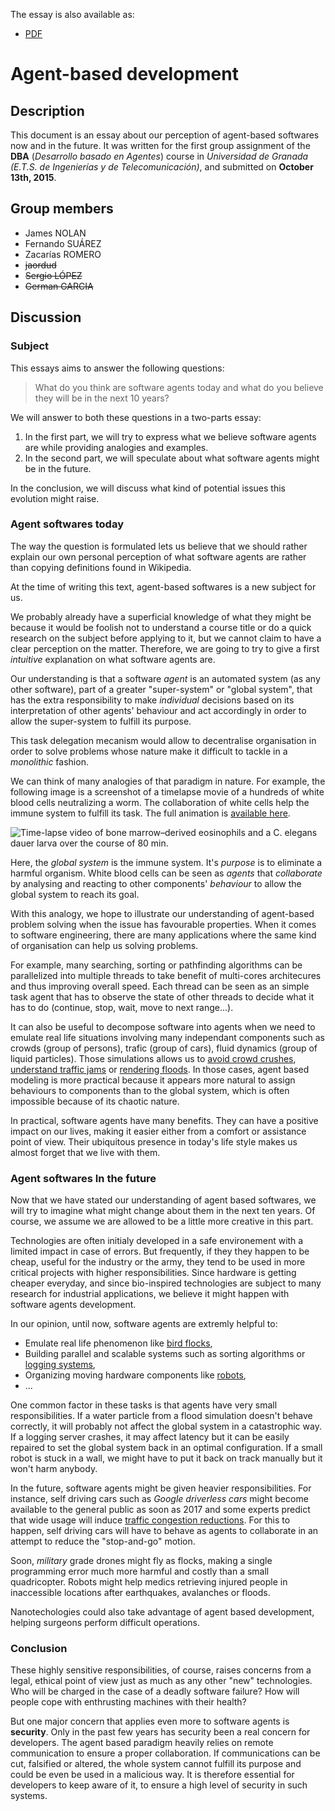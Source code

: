 The essay is also available as:
- [PDF](essay.pdf)

# Agent-based development
## Description
This document is an essay about our perception of agent-based softwares now and in the future. It was written for the first group assignment of the **DBA** (*Desarrollo basado en Agentes*) course  in *Universidad de Granada (E.T.S. de Ingenierías y de Telecomunicación)*, and submitted on **October 13th, 2015**.

## Group members
- James NOLAN
- Fernando SUÁREZ
- Zacarías ROMERO
- ~~jaordud~~
- ~~Sergio LÓPEZ~~
- ~~German GARCIA~~

## Discussion
### Subject
This essays aims to answer the following questions:
> What do you think are software agents today and what do you believe they will be in the next 10 years?

We will answer to both these questions in a two-parts essay:

1. In the first part, we will try to express what we believe software agents are while providing analogies and examples.
2. In the second part, we will speculate about what software agents might be in the future.

In the conclusion, we will discuss what kind of potential issues this evolution might raise.

### Agent softwares today
The way the question is formulated lets us believe that we should rather explain our own personal perception of what software agents are rather than copying definitions found in Wikipedia.

At the time of writing this text, agent-based softwares is a new subject for us.

We probably already have a superficial knowledge of what they might be because it would be foolish not to understand a course title or do a quick research on the subject before applying to it, but we cannot claim to have a clear perception on the matter. Therefore, we are going to try to give a first *intuitive* explanation on what software agents are.

Our understanding is that a software *agent* is an automated system (as any other software), part of a greater "super-system" or "global system", that has the extra responsibility to make *individual* decisions based on its interpretation of other agents' behaviour and act accordingly in order to allow the super-system to fulfill its purpose.

This task delegation mecanism would allow to decentralise organisation in order to solve problems whose nature make it difficult to tackle in a *monolithic* fashion.

We can think of many analogies of that paradigm in nature. For example, the following image is a screenshot of a timelapse movie of a hundreds of white blood cells neutralizing a worm. The collaboration of white cells help the immune system to fulfill its task. The full animation is [available here](http://m.jem.rupress.org/content/211/7/1281/suppl/DC1).

![Time-lapse video of bone marrow–derived eosinophils and a C. elegans dauer larva over the course of 80 min.](http://static-movie-usa.glencoesoftware.com/jpg/10.1084/898/6288d83a2327213e0c715117afe6a94e61732572/JEM_20132336_V1.jpg) 

Here, the *global system* is the immune system. It's *purpose* is to eliminate a harmful organism. White blood cells can be seen as *agents* that *collaborate* by analysing and reacting to other components' *behaviour*  to allow the global system to reach its goal.

With this analogy, we hope to illustrate our understanding of agent-based problem solving when the issue has favourable properties. When it comes to software engineering, there are many applications where the same kind of organisation can help us solving problems.

For example, many searching, sorting or pathfinding algorithms can be parallelized into multiple threads to take benefit of multi-cores architecures and thus improving overall speed. Each thread can be seen as an simple task agent that has to observe the state of other threads to decide what it has to do (continue, stop, wait, move to next range...).

It can also be useful to decompose software into agents when we need to emulate real life situations involving many independant components such as crowds (group of persons), trafic (group of cars), fluid dynamics (group of liquid particles). Those simulations allows us to [avoid crowd crushes](http://theconversation.com/heres-how-to-make-the-hajj-safer-by-better-understanding-crowd-psychology-48128), [understand traffic jams](https://www.youtube.com/watch?v=W_kYXpAEnd8) or [rendering floods](https://www.youtube.com/watch?v=d9o5jwaFkP8). In those cases, agent based modeling is more practical because it appears more natural to assign behaviours to components than to the global system, which is often impossible because of its chaotic nature.

In practical, software agents have many benefits. They can have a positive impact on our lives, making it easier either from a comfort or assistance point of view. Their ubiquitous presence in today's life style makes us almost forget that we live with them.

### Agent softwares In the future
Now that we have stated our understanding of agent based softwares, we will try to imagine what might change about them in the next ten years. Of course, we assume we are allowed to be a little more creative in this part.

Technologies are often initialy developed in a safe environement with a limited impact in case of errors. But frequently, if they they happen to be cheap, useful for the industry or the army, they tend to be used in more critical projects with higher responsibilities. Since hardware is getting cheaper everyday, and since bio-inspired technologies are subject to many research for industrial applications, we believe it might happen with software agents development. 

In our opinion, until now, software agents are extremly helpful to:
- Emulate real life phenomenon like [bird flocks](https://www.youtube.com/watch?v=ozLacy8t3gw),
- Building parallel and scalable systems such as sorting algorithms or [logging systems](https://blog.twitter.com/2015/building-distributedlog-twitter-s-high-performance-replicated-log-service),
- Organizing moving hardware components like [robots](https://www.youtube.com/watch?v=hcglAFE44dY),
- ...

One common factor in these tasks is that agents have very small responsibilities. If a water particle from a flood simulation doesn't behave correctly, it will probably not affect the global system in a catastrophic way. If a logging server crashes, it may affect latency but it can be easily repaired to set the global system back in an optimal configuration. If a small robot is stuck in a wall, we might have to put it back on track manually but it won't harm anybody.

In the future, software agents might be given heavier responsibilities. For instance, self driving cars such as *Google driverless cars* might become available to the general public as soon as 2017 and some experts predict that wide usage will induce [traffic congestion reductions](http://www.vtpi.org/avip.pdf). For this to happen, self driving cars will have to behave as agents to collaborate in an attempt to reduce the "stop-and-go" motion.

Soon, *military* grade drones might fly as flocks, making a single programming error much more harmful and costly than a small quadricopter. Robots might help medics retrieving injured people in inaccessible locations after earthquakes, avalanches or floods.

Nanotechologies could also take advantage of agent based development, helping surgeons perform difficult operations.

### Conclusion

These highly sensitive responsibilities, of course, raises concerns from a legal, ethical point of view just as much as any other "new" technologies. Who will be charged in the case of a deadly software failure? How will people cope with enthrusting machines with their health?

But one major concern that applies even more to software agents is **security**. Only in the past few years has security been a real concern for developers. The agent based paradigm heavily relies on remote communication to ensure a proper collaboration. If communications can be cut, falsified or altered, the whole system cannot fulfill its purpose and could be even be used in a malicious way. It is therefore essential for developers to keep aware of it, to ensure a high level of security in such systems.

